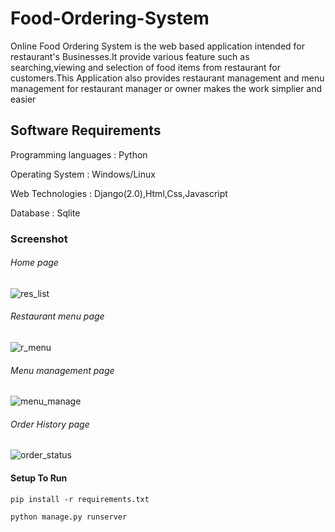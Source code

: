 # Food-Ordering-System
Online Food Ordering System is the web based application intended for restaurant's Businesses.It provide various feature such as searching,viewing and selection of food items from restaurant for customers.This Application also provides restaurant management and menu management for restaurant manager or owner makes the work simplier and easier

## Software Requirements
Programming languages : Python

Operating System      : Windows/Linux

Web Technologies      : Django(2.0),Html,Css,Javascript

Database              : Sqlite

### Screenshot

###### Home page
![res_list](https://user-images.githubusercontent.com/20842692/50056350-f1761480-0180-11e9-9f53-348cae2c620e.png)

###### Restaurant menu page
![r_menu](https://user-images.githubusercontent.com/20842692/50056372-4023ae80-0181-11e9-9fb8-ccff9e493dd8.png)

###### Menu management page
![menu_manage](https://user-images.githubusercontent.com/20842692/50056396-9e509180-0181-11e9-89f4-ea356c1a8862.png)

###### Order History page
![order_status](https://user-images.githubusercontent.com/20842692/50056409-d2c44d80-0181-11e9-8b3a-0266fc5f8436.png)


#### Setup To Run
```
pip install -r requirements.txt
```
```
python manage.py runserver
```
